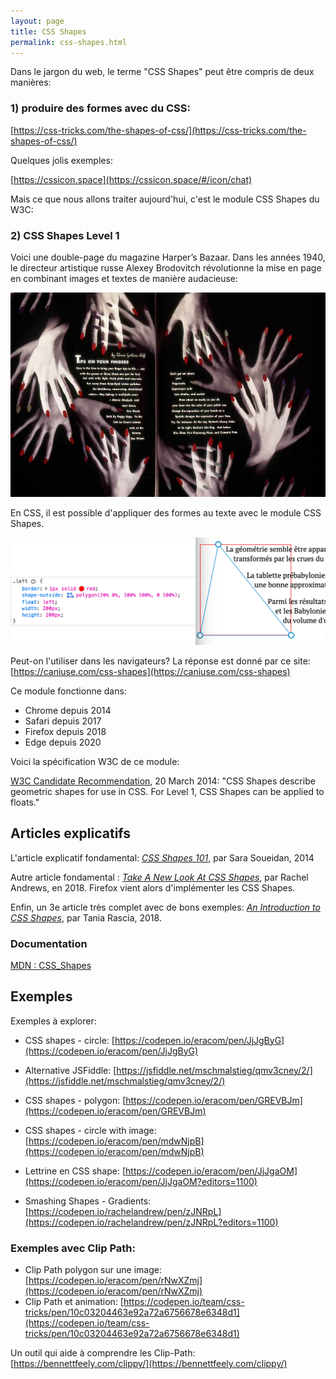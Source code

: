 ```yaml
---
layout: page
title: CSS Shapes
permalink: css-shapes.html
---
```


Dans le jargon du web, le terme "CSS Shapes" peut être compris de deux manières: 

### 1) produire des formes avec du CSS:

[https://css-tricks.com/the-shapes-of-css/](https://css-tricks.com/the-shapes-of-css/)

Quelques jolis exemples:

[https://cssicon.space](https://cssicon.space/#/icon/chat)

Mais ce que nous allons traiter aujourd'hui, c'est le module CSS Shapes du W3C:

### 2) CSS Shapes Level 1

Voici une double-page du magazine Harper’s Bazaar. Dans les années 1940, le directeur artistique russe Alexey Brodovitch révolutionne la mise en page en combinant images et textes de manière audacieuse:

![Double page de Harper’s Bazaar](img/css-shapes/BrodovitchCW1.jpg)

En CSS, il est possible d'appliquer des formes au texte avec le module CSS Shapes.

![Exemple de shape-outside](img/css-shapes/exemple-shape-outside.png)

Peut-on l'utiliser dans les navigateurs? La réponse est donné par ce site: 
[https://caniuse.com/css-shapes](https://caniuse.com/css-shapes)

Ce module fonctionne dans:

- Chrome depuis 2014
- Safari depuis 2017
- Firefox depuis 2018
- Edge depuis 2020

Voici la spécification W3C de ce module:

[W3C Candidate Recommendation](https://www.w3.org/TR/css-shapes/), 20 March 2014: "CSS Shapes describe geometric shapes for use in CSS. For Level 1, CSS Shapes can be applied to floats."

## Articles explicatifs

L'article explicatif fondamental:
*[CSS Shapes 101](https://alistapart.com/article/css-shapes-101/)*, par Sara Soueidan, 2014

Autre article fondamental : *[Take A New Look At CSS Shapes](https://www.smashingmagazine.com/2018/09/css-shapes/)*, par Rachel Andrews, en 2018. Firefox vient alors d'implémenter les CSS Shapes.

Enfin, un 3e article très complet avec de bons exemples: *[An Introduction to CSS Shapes](https://tympanus.net/codrops/2018/11/29/an-introduction-to-css-shapes/)*, par Tania Rascia, 2018.


### Documentation

[MDN : CSS_Shapes](https://developer.mozilla.org/fr/docs/Web/CSS/CSS_Shapes)

## Exemples


Exemples à explorer: 

- CSS shapes - circle: [https://codepen.io/eracom/pen/JjJgByG](https://codepen.io/eracom/pen/JjJgByG)
- Alternative JSFiddle: [https://jsfiddle.net/mschmalstieg/qmv3cney/2/](https://jsfiddle.net/mschmalstieg/qmv3cney/2/)


- CSS shapes - polygon: [https://codepen.io/eracom/pen/GREVBJm](https://codepen.io/eracom/pen/GREVBJm)



- CSS shapes - circle with image: [https://codepen.io/eracom/pen/mdwNjpB](https://codepen.io/eracom/pen/mdwNjpB)
- Lettrine en CSS shape: [https://codepen.io/eracom/pen/JjJgaOM](https://codepen.io/eracom/pen/JjJgaOM?editors=1100)
- Smashing Shapes - Gradients: [https://codepen.io/rachelandrew/pen/zJNRpL](https://codepen.io/rachelandrew/pen/zJNRpL?editors=1100)

### Exemples avec Clip Path:

- Clip Path polygon sur une image: [https://codepen.io/eracom/pen/rNwXZmj](https://codepen.io/eracom/pen/rNwXZmj)
- Clip Path et animation: [https://codepen.io/team/css-tricks/pen/10c03204463e92a72a6756678e6348d1](https://codepen.io/team/css-tricks/pen/10c03204463e92a72a6756678e6348d1)

Un outil qui aide à comprendre les Clip-Path: [https://bennettfeely.com/clippy/](https://bennettfeely.com/clippy/)